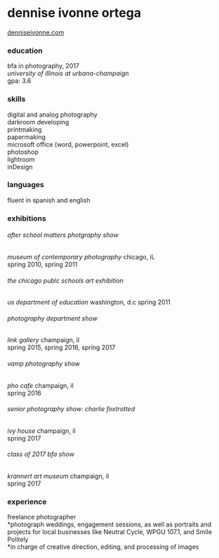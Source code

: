 # dennise ivonne ortega   
[denniseivonne.com](denniseivonne.com)

### education  
bfa in photography, 2017  
_university of illinois at urbana-champaign_  
gpa: 3.6  

### skills    
digital and analog photography  
darkroom developing  
printmaking  
papermaking  
microsoft office (word, powerpoint, excel)  
photoshop  
lightroom  
inDesign  

### languages  
fluent in spanish and english

### exhibitions
###### after school matters photgraphy show  
_museum of contemporary photography_ chicago, iL  
spring 2010, spring 2011

###### the chicago publc schools art exhibition      
_us department of education_ washington, d.c
spring 2011

###### photography department show    
_link gallery_ champaign, il  
spring 2015, spring 2016, spring 2017

###### vamp photography show
_pho cafe_ champaign, il  
spring 2016

###### senior photography show: charlie foxtrotted  
_ivy house_ champaign, il  
spring 2017

###### class of 2017 bfa show  
_krannert art museum_ champaign, il  
spring 2017 

### experience  
freelance photographer  
*photograph weddings, engagement sessions, as well as portraits and projects for
local businesses like Neutral Cycle, WPGU 107.1, and Smile Politely  
*in charge of creative direction, editing, and processing of images 

